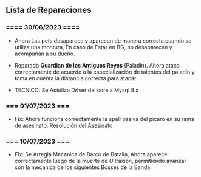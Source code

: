 ## Lista de Reparaciones

### ==== 30/06/2023 ====

- Ahora Las pets desaparece y aparecen de manera correcta cuando se utiliza una montura, En caso de Estar en BG, no desaparecen y acompañan a su dueño.
- Reparado **Guardian de los Antiguos Reyes** (Paladin). Ahora ataca correctamente de acuerdo a la especialización de talentos del paladín y toma en cuenta la distancia correcta para atacar.

- TECNICO: Se Actuliza Driver del core a Mysql 8.x

### === 01/07/2023 ===

- Fix: Ahora funciona correctamente la spell pasiva del picaro en su rama de asesinato: Resolución del Asesinato

### === 10/07/2023 ===

- Fix: Se Arregla Mecanica de Barco de Batalla, Ahora aparece correctamente luego de la muerte de Ultraxion, permitiendo avanzar con la mecanica de los siguientes Bosses de la Banda.